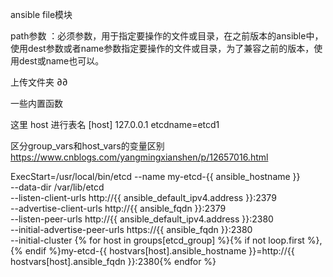 ansible file模块

path参数 ：必须参数，用于指定要操作的文件或目录，在之前版本的ansible中，使用dest参数或者name参数指定要操作的文件或目录，为了兼容之前的版本，使用dest或name也可以。

上传文件夹
∂∂

一些内置函数

这里 host 进行表名 
[host]
127.0.0.1 etcdname=etcd1

区分group_vars和host_vars的变量区别
https://www.cnblogs.com/yangmingxianshen/p/12657016.html


ExecStart=/usr/local/bin/etcd --name my-etcd-{{ ansible_hostname }} \
        --data-dir /var/lib/etcd \
        --listen-client-urls http://{{ ansible_default_ipv4.address }}:2379 \
        --advertise-client-urls http://{{ ansible_fqdn }}:2379 \
        --listen-peer-urls http://{{ ansible_default_ipv4.address }}:2380 \
        --initial-advertise-peer-urls https://{{ ansible_fqdn }}:2380 \
        --initial-cluster {% for host in groups[etcd_group] %}{% if not loop.first %},{% endif %}my-etcd-{{ hostvars[host].ansible_hostname }}=http://{{ hostvars[host].ansible_fqdn  }}:2380{% endfor %}


